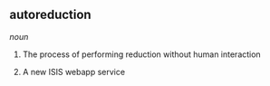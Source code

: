 ## autoreduction

*noun*

1. The process of performing reduction without human interaction

2. A new ISIS webapp service
